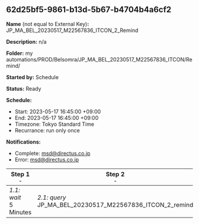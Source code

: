 ## 62d25bf5-9861-b13d-5b67-b4704b4a6cf2

**Name** (not equal to External Key)**:** JP_MA_BEL_20230517_M22567836_ITCON_2_Remind

**Description:** n/a

**Folder:** my automations/PROD/Belsomra/JP_MA_BEL_20230517_M22567836_ITCON/Remind/

**Started by:** Schedule

**Status:** Ready

**Schedule:**

* Start: 2023-05-17 16:45:00 +09:00
* End: 2023-05-17 16:45:00 +09:00
* Timezone: Tokyo Standard Time
* Recurrance: run only once

**Notifications:**

* Complete: msd@directus.co.jp
* Error: msd@directus.co.jp

| Step 1<br>_<small>-</small>_ | Step 2<br>_<small>-</small>_ | Step 3<br>_<small>-</small>_ |
| --- | --- | --- |
| _1.1: wait_<br>5 Minutes | _2.1: query_<br>JP_MA_BEL_20230517_M22567836_ITCON_2_remind | _3.1: emailSend_<br>JP_MA_BEL_20230517_M22567836_ITCON_2_remind |
